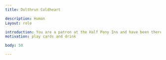 ```yaml
---
title: Dolthrun Coldheart

description: Human
Layout: role

introduction: You are a patron at the Half Pony Inn and have been there for several days. You have come to Vindale for the festival. You are just looking for a drink and a card game when the rats invade the Inn.
motivation: play cards and drink

body: 50

---
```

